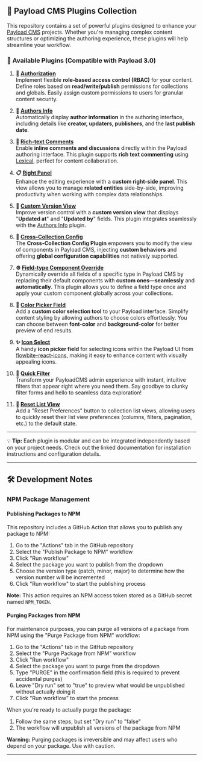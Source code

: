 ## 🚀 Payload CMS Plugins Collection

This repository contains a set of powerful plugins designed to enhance your [Payload CMS](https://payloadcms.com/) projects. Whether you're managing complex content structures or optimizing the authoring experience, these plugins will help streamline your workflow.

### 🔌 **Available Plugins** (Compatible with Payload 3.0)

1. **🔐 [Authorization](packages/authorization/)**  
   Implement flexible **role-based access control (RBAC)** for your content. Define roles based on **read/write/publish** permissions for collections and globals. Easily assign custom permissions to users for granular content security.

2. **👤 [Authors Info](packages/authors-info/)**  
   Automatically display **author information** in the authoring interface, including details like **creator, updaters, publishers**, and the **last publish date**.

3. **💬 [Rich-text Comments](packages/comments/)**  
   Enable **inline comments and discussions** directly within the Payload authoring interface. This plugin supports **rich text commenting** using [Lexical](https://lexical.dev/), perfect for content collaboration.

4. **📋 [Right Panel](packages/right-panel/)**  
   Enhance the editing experience with a **custom right-side panel**. This view allows you to manage **related entities** side-by-side, improving productivity when working with complex data relationships.

5. **📝 [Custom Version View](packages/version-info/)**  
   Improve version control with a **custom version view** that displays "**Updated at**" and "**Updated by**" fields. This plugin integrates seamlessly with the [Authors Info](packages/authors-info/) plugin.

6. **🔗 [Cross-Collection Config](packages/cross-collection/)**  
   The **Cross-Collection Config Plugin** empowers you to modify the view of components in Payload CMS,
   injecting **custom behaviors** and offering **global configuration capabilities** not natively supported.

7. **⚙️ [Field-type Component Override](packages/field-type-components-override/)**  
   Dynamically override all fields of a specific type in Payload CMS by replacing their default components with **custom ones—seamlessly** and **automatically**. This plugin allows you to define a field type once and apply your custom component globally across your collections.

8. **🎨 [Color Picker Field](packages/color-picker/)**  
   Add a **custom color selection tool** to your Payload interface. Simplify content styling by allowing authors to choose colors effortlessly.
   You can choose between **font-color** and **background-color** for better preview of end results.

9. **✨ [Icon Select](packages/icon-select/)**  
   A handy **icon picker field** for selecting icons within the Payload UI from [flowbite-react-icons](https://flowbite.com/icons/), making it easy to enhance content with visually appealing icons.

10. **🚀 [Quick Filter](packages/quickfilter/)**  
    Transform your PayloadCMS admin experience with instant, intuitive filters that appear right where you need them. Say goodbye to clunky filter forms and hello to seamless data exploration!

11. **🔄 [Reset List View](packages/reset-list-view/)**  
    Add a "Reset Preferences" button to collection list views, allowing users to quickly reset their list view preferences (columns, filters, pagination, etc.) to the default state.

---

💡 **Tip:** Each plugin is modular and can be integrated independently based on your project needs. Check out the linked documentation for installation instructions and configuration details.

---

## 🛠️ Development Notes

### NPM Package Management

#### Publishing Packages to NPM

This repository includes a GitHub Action that allows you to publish any package to NPM:

1. Go to the "Actions" tab in the GitHub repository
2. Select the "Publish Package to NPM" workflow
3. Click "Run workflow"
4. Select the package you want to publish from the dropdown
5. Choose the version type (patch, minor, major) to determine how the version number will be incremented
6. Click "Run workflow" to start the publishing process

**Note:** This action requires an NPM access token stored as a GitHub secret named `NPM_TOKEN`.

#### Purging Packages from NPM

For maintenance purposes, you can purge all versions of a package from NPM using the "Purge Package from NPM" workflow:

1. Go to the "Actions" tab in the GitHub repository
2. Select the "Purge Package from NPM" workflow
3. Click "Run workflow"
4. Select the package you want to purge from the dropdown
5. Type "PURGE" in the confirmation field (this is required to prevent accidental purges)
6. Leave "Dry run" set to "true" to preview what would be unpublished without actually doing it
7. Click "Run workflow" to start the process

When you're ready to actually purge the package:

1. Follow the same steps, but set "Dry run" to "false"
2. The workflow will unpublish all versions of the package from NPM

**Warning:** Purging packages is irreversible and may affect users who depend on your package. Use with caution.

---
